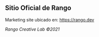 ## Sitio Oficial de Rango

Marketing site ubicado en: https://rango.dev

_Rango Creative Lab ©2021_
